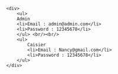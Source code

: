     <div>
        <ul>
        Admin
        <li>Email : admin@admin.com</li>
        <li>Password : 12345678</li>
        </ul> <br/><br/>
        <ul>
            Caisier
            <li>Email : Nancy@gmail.com</li>
            <li>Password : 12345678</li>
        </ul> 
    </div>
